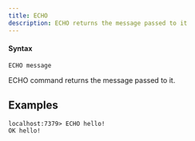 ```yaml
---
title: ECHO
description: ECHO returns the message passed to it
---
```


<!-- This file is automatically generated. Any modifications made directly to this file
  may be overwritten. For more details on how this file is generated and how to use
  the related commands, refer to the documentation available in the `internal/cmd/cmd_*.go` files.
-->

#### Syntax

```
ECHO message
```


ECHO command returns the message passed to it.

## Examples

```
localhost:7379> ECHO hello!
OK hello!
```
	
